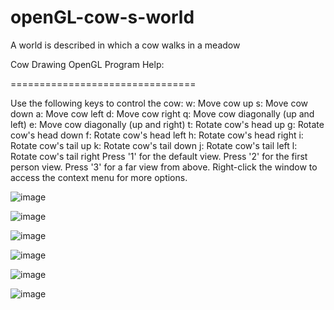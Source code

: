 # openGL-cow-s-world
A world is described in which a cow walks in a meadow

Cow Drawing OpenGL Program Help:

================================

Use the following keys to control the cow:
w: Move cow up
s: Move cow down
a: Move cow left
d: Move cow right
q: Move cow diagonally (up and left)
e: Move cow diagonally (up and right)
t: Rotate cow's head up
g: Rotate cow's head down
f: Rotate cow's head left
h: Rotate cow's head right
i: Rotate cow's tail up
k: Rotate cow's tail down
j: Rotate cow's tail left
l: Rotate cow's tail right
Press '1' for the default view.
Press '2' for the first person view.
Press '3' for a far view from above.
Right-click the window to access the context menu for more options. 


![image](https://github.com/shai2407/openGL-cow-s-world/assets/94295378/33755ead-06f4-4e31-b983-7fe726a62d84)

![image](https://github.com/shai2407/openGL-cow-s-world/assets/94295378/ed856e71-8fbc-4385-bf04-ea191fa8b0e1)

![image](https://github.com/shai2407/openGL-cow-s-world/assets/94295378/5f75c112-7aa8-48ca-9fd4-97030268b05d)

![image](https://github.com/shai2407/openGL-cow-s-world/assets/94295378/f77dabd8-d290-4a73-937a-0b6b4fc32f3c)


![image](https://github.com/shai2407/openGL-cow-s-world/assets/94295378/1f44f8dc-aa59-4bec-a16f-26bf932424f4)

![image](https://github.com/shai2407/openGL-cow-s-world/assets/94295378/7e2f382d-6236-4aa3-9ce3-eaffcc7c0e78)





